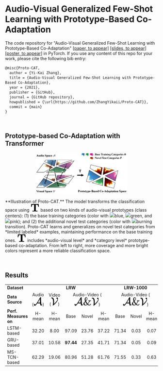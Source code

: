 # Audio-Visual Generalized Few-Shot Learning with Prototype-Based Co-Adaptation

The code repository for "Audio-Visual Generalized Few-Shot Learning with Prototype-Based Co-Adaptation" [[paper, to appear]]() [[slides, to appear]]() [[poster, to appear]]() in PyTorch. If you use any content of this repo for your work, please cite the following bib entry:

```
@misc{Proto-CAT,
  author = {Yi-Kai Zhang},
  title = {Audio-Visual Generalized Few-Shot Learning with Prototype-Based Co-Adaptation},
  year = {2021},
  publisher = {GitHub},
  journal = {GitHub repository},
  howpublished = {\url{https://github.com/ZhangYikaii/Proto-CAT}},
  commit = {main}
}
```

&nbsp;

## Prototype-based Co-Adaptation with Transformer

<p align="center">
    <img src="assets/model.png" width = "60%">
</p>
**Illustration of Proto-CAT.** The model transforms the classification space using <img src = "assets/T.svg"/> based on two kinds of audio-visual prototypes (class centers): (1) the base training categories (color with <img src = "https://via.placeholder.com/15/4099d8/000000?text=+"/>blue, <img src = "https://via.placeholder.com/15/3fa864/000000?text=+"/>green, and <img src = "https://via.placeholder.com/15/f256ad/000000?text=+"/>pink); and (2) the additional novel test categories (color with <img src = "https://via.placeholder.com/15/b53600/000000?text=+"/>burning transition). Proto-CAT learns and generalizes on novel test categories from *limited labeled* examples, maintaining performance on the base training ones. <img src = "assets/T.svg"/> includes *audio-visual level* and *category level* prototype-based co-adaptation. From left to right, more coverage and more bright colors represent a more reliable classification space.

&nbsp;

## Results

<table>
    <tr>
        <td><b>Dataset</b></td>
        <td colspan="5" align="center"><b>LRW</b></td>
        <td colspan="3" align="center"><b>LRW-1000</b></td>
    </tr>
    <tr>
        <td><b>Data Source</b></td>
        <td align="center">Audio (<img src = "assets/A.svg"/>)</td>
        <td align="center">Video (<img src = "assets/V.svg"/>)</td>
        <td colspan="3" align="center">Audio-Video (<img src = "assets/AandV.svg"/>)</td>
        <td colspan="3" align="center">Audio-Video (<img src = "assets/AandV.svg"/>)</td>
    </tr>
    <tr>
        <td><b>Perf. Measures on</b></td>
        <td align="center">H-mean</td>
        <td align="center">H-mean</td>
        <td align="center">Base</td>
        <td align="center">Novel</td>
        <td align="center">H-mean</td>
        <td align="center">Base</td>
        <td align="center">Novel</td>
        <td align="center">H-mean</td>
    </tr>
    <tr>
        <td>LSTM-based</td>
        <td align="center">32.20</td>
        <td align="center">8.00</td>
        <td align="center">97.09</td>
        <td align="center">23.76</td>
        <td align="center">37.22</td>
        <td align="center">71.34</td>
        <td align="center">0.03</td>
        <td align="center">0.07</td>
    </tr>
    <tr>
        <td>GRU-based</td>
        <td align="center">37.01</td>
        <td align="center">10.58</td>
        <td align="center"><b>97.44</b></td>
        <td align="center">27.35</td>
        <td align="center">41.71</td>
        <td align="center">71.34</td>
        <td align="center">0.05</td>
        <td align="center">0.09</td>
    </tr>
    <tr>
        <td>MS-TCN-based</td>
        <td align="center">62.29</td>
        <td align="center">19.06</td>
        <td align="center">80.96</td>
        <td align="center">51.28</td>
        <td align="center">61.76</td>
        <td align="center">71.55</td>
        <td align="center">0.33</td>
        <td align="center">0.63</td>
    </tr>
</table>

